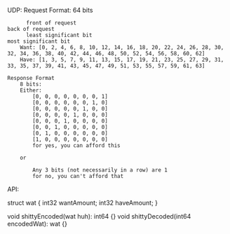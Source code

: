 UDP:
    Request Format:
        64 bits

          front of request                                                                                                  back of request
          least significant bit                                                                                             most significant bit
        Want: [0, 2, 4, 6, 8, 10, 12, 14, 16, 18, 20, 22, 24, 26, 28, 30, 32, 34, 36, 38, 40, 42, 44, 46, 48, 50, 52, 54, 56, 58, 60, 62]
        Have: [1, 3, 5, 7, 9, 11, 13, 15, 17, 19, 21, 23, 25, 27, 29, 31, 33, 35, 37, 39, 41, 43, 45, 47, 49, 51, 53, 55, 57, 59, 61, 63]

    Response Format
        8 bits:
        Either:
            [0, 0, 0, 0, 0, 0, 0, 1]
            [0, 0, 0, 0, 0, 0, 1, 0]
            [0, 0, 0, 0, 0, 1, 0, 0]
            [0, 0, 0, 0, 1, 0, 0, 0]
            [0, 0, 0, 1, 0, 0, 0, 0]
            [0, 0, 1, 0, 0, 0, 0, 0]
            [0, 1, 0, 0, 0, 0, 0, 0]
            [1, 0, 0, 0, 0, 0, 0, 0]
            for yes, you can afford this

        or

            Any 3 bits (not necessarily in a row) are 1
            for no, you can't afford that

API:

struct wat {
    int32 wantAmount;
    int32 haveAmount;
}

void shittyEncoded(wat huh): int64 {}
void shittyDecoded(int64 encodedWat): wat {}
